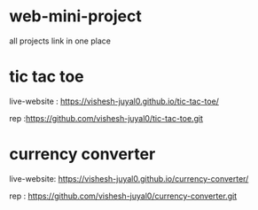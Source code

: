 # web-mini-project
all projects link in one place

# tic tac toe
live-website : https://vishesh-juyal0.github.io/tic-tac-toe/

rep          :https://github.com/vishesh-juyal0/tic-tac-toe.git

# currency converter 
live-website: https://vishesh-juyal0.github.io/currency-converter/

rep         : https://github.com/vishesh-juyal0/currency-converter.git
